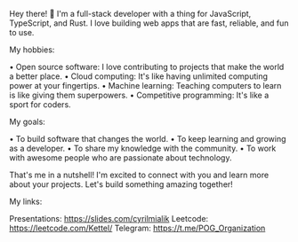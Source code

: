 Hey there! 👋 I'm a full-stack developer with a thing for JavaScript, TypeScript, and Rust. I love building web apps that are fast, reliable, and fun to use.

My hobbies:

• Open source software: I love contributing to projects that make the world a better place.
• Cloud computing: It's like having unlimited computing power at your fingertips.
• Machine learning: Teaching computers to learn is like giving them superpowers.
• Competitive programming: It's like a sport for coders.

My goals:

• To build software that changes the world.
• To keep learning and growing as a developer.
• To share my knowledge with the community.
• To work with awesome people who are passionate about technology.

That's me in a nutshell! I'm excited to connect with you and learn more about your projects. Let's build something amazing together!

My links:

Presentations: https://slides.com/cyrilmialik
Leetcode: https://leetcode.com/Kettel/
Telegram: https://t.me/POG_Organization
